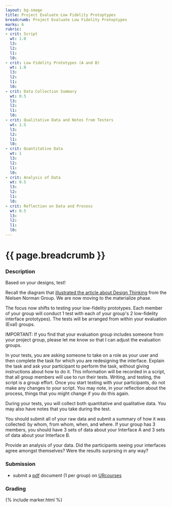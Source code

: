```yaml
---
layout: bg-image
title: Project Evaluate Low Fidelity Protoptypes
breadcrumb: Project Evaluate Low Fidelity Protoptypes
marks: 6
rubric:
- crit: Script
  wt: 1.0
  l3:
  l2:
  l1:
  l0:
- crit: Low Fidelity Prototypes (A and B)
  wt: 1.0
  l3:
  l2:
  l1:
  l0:
- crit: Data Collection Summary
  wt: 0.5
  l3:
  l2:
  l1:
  l0:
- crit: Qualitative Data and Notes from Testers
  wt: 1.5
  l3:
  l2:
  l1:
  l0:
- crit: Quantitative Data
  wt: 1
  l3:
  l2:
  l1:
  l0:
- crit: Analysis of Data
  wt: 0.5
  l3:
  l2:
  l1:
  l0:
- crit: Reflection on Data and Process
  wt: 0.5
  l3:
  l2:
  l1:
  l0:
---
```

# {{ page.breadcrumb }}

### Description

Based on your designs, test!

Recall the diagram that [illustrated the article about Design Thinking](https://www.nngroup.com/articles/design-thinking/) from the Nielsen Norman Group. We are now moving to the materialize phase.

The focus now shifts to testing your low-fidelity prototypes.
Each member of your group will conduct 1 test with each of your
group's 2 low-fidelity interface prototypes).  The tests will be
arranged from within your evaluation (Eval) groups.  

IMPORTANT: If you find that your evaluation group includes someone from your project group, please let me know so that I can adjust the evaluation groups.

In your tests, you are asking someone to take on a role as your user and then complete the task for which you are redesigning the interface.  Explain the task and ask your participant to perform the task, without giving instructions about how to do it.  This information will be recorded in a script, that all group members will use to run their tests.  Writing, and testing, the script is a group effort. Once you start testing with your participants, do not make any changes to your script.  You may note, in your reflection about the process, things that you might change if you do this again.

During your tests, you will collect both quantitative and qualitative data.  You may also have notes that you take during the test.

You should submit all of your raw data and submit a summary of how
it was collected: by whom, from whom, when, and where.  If your group has 3 members, you should have 3 sets of data about your Interface A and 3 sets of data about your Interface B.

Provide an analysis of your data.  Did the participants seeing your interfaces agree amongst themselves? Were the results surprsing in
any way?

### Submission

* submit a [pdf](https://en.wikipedia.org/wiki/PDF) document (1 per group) on [URcourses](https://urcourses.uregina.ca/course/view.php?id=2084)

### Grading

{% include marker.html %}
